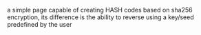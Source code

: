 a simple page capable of creating HASH codes based on sha256 encryption, its difference is the ability to reverse using a key/seed predefined by the user
